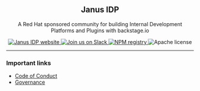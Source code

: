 <h2 align="center">Janus IDP</h2>
<p align="center">A Red Hat sponsored community for building Internal Development Platforms and Plugins with backstage.io</p>
<p align="center">
  <a href="https://janus-idp.io/">
    <img alt="Janus IDP website" src="https://img.shields.io/badge/website-janus--idp.io-blueviolet">
  </a>
  <a href="https://join.slack.com/t/janus-idp/shared_invite/zt-1lap9hwgi-3tm9VW8DkinqGcdRkGowlg">
    <img alt="Join us on Slack" src="https://img.shields.io/badge/slack-Janus--IDP-brightgreen.svg?logo=slack">
  </a>
  <a href="https://www.npmjs.com/search?q=%40janus-idp">
    <img alt="NPM registry" src="https://img.shields.io/badge/npm-%40janus--idp-blue?logo=npm">
  </a>
  <img alt="Apache license" src="https://img.shields.io/github/license/janus-idp/backstage-plugins">
</p>

---

### Important links

- [Code of Conduct](https://github.com/janus-idp/.github/blob/main/CODE_OF_CONDUCT.md)
- [Governance](https://github.com/janus-idp/.github/blob/main/GOVERNANCE.md)
